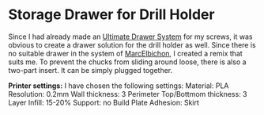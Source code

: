 # Storage Drawer for Drill Holder

Since I had already made an [Ultimate Drawer System](https://www.thingiverse.com/make:644427) for my screws, it was obvious to create a drawer solution for the drill holder as well.
Since there is no suitable drawer in the system of [MarcElbichon](https://www.thingiverse.com/thing:2302575), I created a remix that suits me.
To prevent the chucks from sliding around loose, there is also a two-part insert. It can be simply plugged together.

__Printer settings:__
I have chosen the following settings:
Material: PLA
Resolution: 0.2mm
Wall thickness: 3 Perimeter
Top/Bottmom thickness: 3 Layer
Infill: 15-20%
Support: no
Build Plate Adhesion: Skirt